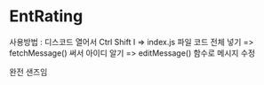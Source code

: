 # EntRating
사용방법 : 디스코드 열어서 Ctrl Shift I => index.js 파일 코드 전체 넣기 => fetchMessage() 써서 아이디 알기 => editMessage() 함수로 메시지 수정

완전 샌즈임
